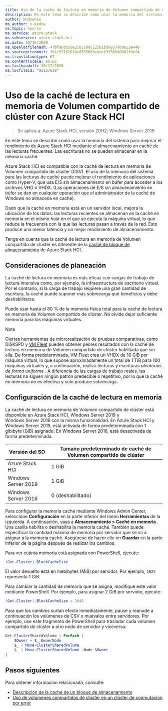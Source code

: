 ```yaml
---
title: Uso de la caché de lectura en memoria de Volumen compartido de clúster con Azure Stack HCI
description: En este tema se describe cómo usar la memoria del sistema para mejorar el rendimiento.
author: khdownie
ms.author: v-kedow
ms.topic: how-to
ms.service: azure-stack
ms.subservice: azure-stack-hci
ms.date: 10/16/2020
ms.openlocfilehash: 47bfa8c656a2581c9dc125b1bd99379b9012e448
ms.sourcegitcommit: 301e571626f8e85556d9eabee3f385d0b81fdef4
ms.translationtype: HT
ms.contentlocale: es-ES
ms.lasthandoff: 10/17/2020
ms.locfileid: "92157638"
---
```

# <a name="use-the-csv-in-memory-read-cache-with-azure-stack-hci"></a>Uso de la caché de lectura en memoria de Volumen compartido de clúster con Azure Stack HCI

> Se aplica a: Azure Stack HCI, versión 20H2; Windows Server 2019

En este tema se describe cómo usar la memoria del sistema para mejorar el rendimiento de Azure Stack HCI mediante el almacenamiento en caché de las lecturas frecuentes. Las escrituras no se pueden almacenar en la memoria caché.

Azure Stack HCI es compatible con la caché de lectura en memoria de Volumen compartido de clúster (CSV). El uso de la memoria del sistema para las lecturas de caché puede mejorar el rendimiento de aplicaciones como Hyper-V, que usa E/S sin almacenamiento en búfer para acceder a los archivos VHD o VHDX. (Las operaciones de E/S sin almacenamiento en búfer se dan en cualquier operación que el administrador de la caché de Windows no almacena en caché).

Dado que la caché en memoria está en un servidor local, mejora la ubicación de los datos: las lecturas recientes se almacenan en la caché en memoria en el mismo host en el que se ejecuta la máquina virtual, lo que reduce la frecuencia con la que las lecturas pasan a través de la red. Esto produce una menor latencia y un mejor rendimiento de almacenamiento.

Tenga en cuenta que la caché de lectura en memoria de Volumen compartido de clúster es diferente de la [caché de bloque de almacenamiento](../concepts/cache.md) de Azure Stack HCI.

## <a name="planning-considerations"></a>Consideraciones de planeación

La caché de lectura en memoria es más eficaz con cargas de trabajo de lectura intensiva como, por ejemplo, la infraestructura de escritorio virtual. Por el contrario, si la carga de trabajo requiere una gran cantidad de escritura, la caché puede suponer más sobrecarga que beneficios y debe deshabilitarse.

Puede usar hasta el 80 % de la memoria física total para la caché de lectura en memoria de Volumen compartido de clúster. No olvide dejar suficiente memoria para las máquinas virtuales.

  > [!NOTE]
  > Ciertas herramientas de microrealización de pruebas comparativas, como DISKSPD y [VM Fleet](https://github.com/Microsoft/diskspd/tree/master/Frameworks/VMFleet) pueden obtener peores resultados con la caché de lectura en memoria de Volumen compartido de clúster habilitada que sin ella. De forma predeterminada, VM Fleet crea un VHDX de 10 GiB por máquina virtual, lo que supone aproximadamente un total de 1 TiB para 100 máquinas virtuales y, a continuación, realiza lecturas y escrituras *aleatorias de forma uniforme* . A diferencia de las cargas de trabajo reales, las lecturas no siguen ningún patrón predecible o repetitivo, por lo que la caché en memoria no es efectiva y solo produce sobrecarga.

## <a name="configuring-the-in-memory-read-cache"></a>Configuración de la caché de lectura en memoria

La caché de lectura en memoria de Volumen compartido de clúster está disponible en Azure Stack HCI, Windows Server 2019 y Windows Server 2016 con la misma funcionalidad. En Azure Stack HCI y Windows Server 2019, está activada de forma predeterminada con 1 gibibyte (GiB) asignado. En Windows Server 2016, está desactivada de forma predeterminada.

| Versión del SO          | Tamaño predeterminado de caché de Volumen compartido de clúster |
|---------------------|------------------------|
| Azure Stack HCI     | 1 GiB                  |
| Windows Server 2019 | 1 GiB                  |
| Windows Server 2016 | 0 (deshabilitado)           |

Para configurar la memoria caché mediante Windows Admin Center, seleccione **Configuración** en la parte inferior del menú **Herramientas** de la izquierda. A continuación, vaya a **Almacenamiento > Caché en memoria** . Una casilla habilita o deshabilita la memoria caché. También puede especificar la cantidad máxima de memoria por servidor que se va a asignar a la memoria caché. Asegúrese de hacer clic en **Guardar** en la parte inferior de la página después de realizar los cambios.

Para ver cuánta memoria está asignada con PowerShell, ejecute:

```PowerShell
(Get-Cluster).BlockCacheSize
```

El valor devuelto está en mebibytes (MiB) por servidor. Por ejemplo, `1024` representa 1 GiB.

Para cambiar la cantidad de memoria que se asigna, modifique este valor mediante PowerShell. Por ejemplo, para asignar 2 GiB por servidor, ejecute:

```PowerShell
(Get-Cluster).BlockCacheSize = 2048
```

Para que los cambios surtan efecto inmediatamente, pause y reanude a continuación los volúmenes de CSV o muévalos entre servidores. Por ejemplo, use este fragmento de PowerShell para trasladar cada volumen compartido de clúster a otro nodo de servidor y viceversa:

```PowerShell
Get-ClusterSharedVolume | ForEach {
    $Owner = $_.OwnerNode
    $_ | Move-ClusterSharedVolume
    $_ | Move-ClusterSharedVolume -Node $Owner
}
```

## <a name="next-steps"></a>Pasos siguientes

Para obtener información relacionada, consulte:

- [Descripción de la caché de un bloque de almacenamiento](../concepts/cache.md)
- [Uso de volúmenes compartidos de clúster en un clúster de conmutación por error](/windows-server/failover-clustering/failover-cluster-csvs#enable-the-csv-cache-for-read-intensive-workloads-optional)
